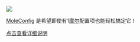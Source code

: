 [![](https://jitpack.io/v/DonaldDu/MoleConfig.svg)](https://jitpack.io/#DonaldDu/MoleConfig)

[MoleConfig](https://github.com/DonaldDu/MoleConfig) 是希望即使有1[摩尔](https://baike.baidu.com/item/%E6%91%A9%E5%B0%94/22424?fr=aladdin)配置项也能轻松搞定它！

[点击查看详细说明](https://juejin.cn/post/7127533296975609887/)

